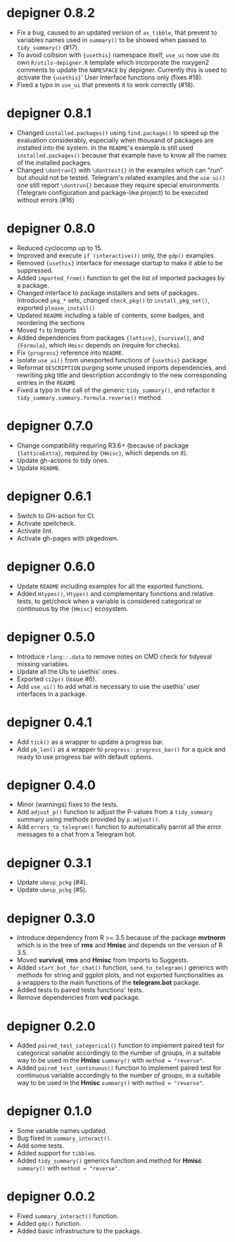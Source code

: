 # depigner 0.8.2

* Fix a bug, caused to an updated version of `as_tibble`, that prevent
  to variables names used in `summary()` to be showed when passed to
  `tidy_summary()` (#17).
* To avoid collision with `{usethis}` namespace itself, `use_ui` now
  use its own `R/utils-depigner.R` template which incorporate the 
  roxygen2 comments to update the `NAMESPACE` by depigner. Currently
  this is used to activate the `{usethis}`' User Interface functions
  only (fixes #18).
* Fixed a typo in `use_ui` that prevents it to work correctly (#18).

# depigner 0.8.1

* Changed `installed.packages()` using `find.package()` to speed up 
  the evaluation considerably, especially when thousand of packages are
  installed into the system. In the `README`'s example is still used
  `installed.packages()` because that example have to know all the 
  names of the installed packages.
* Changed `\dontrun{}` with `\donttest{}` in the examples which can 
  "run" but should not be tested. Telegram's related examples and the
  `use_ui()` one still report `\dontrun{}` because they require special
  environments (Telegram configuration and package-like project) to be
  executed without errors (#16)

# depigner 0.8.0

* Reduced cyclocomp up to 15.
* Improved and execute `if (interactive())` only, the `gdp()` examples.
* Removed `{usethis}` interface for message startup to make it able to
  be suppressed.
* Added `imported_from()` function to get the list of imported packages
  by a package.
* Changed interface to package installers and sets of packages.
  Introduced `pkg_*` sets, changed `check_pkg()` to `install_pkg_set()`,
  exported `please_install()`
* Updated `README` including a table of contents, some badges, and
  reordering the sections
* Moved `fs` to Imports
* Added dependencies from packages `{lattice}`, `{survival}`, and
  `{Formula}`, which `Hmisc` depends on (require for checks).
* Fix `{progress}` reference into `README`.
* Isolate `use_ui()` from unexported functions of `{usethis}` package.
* Reformat `DESCRIPTION` purging some unused imports dependencies, and
  rewriting pkg title and description accordingly to the new
  corresponding entries in the `README`
* Fixed a typo in the call of the generic `tidy_summary()`, and refactor
  it `tidy_summary.summary.formula.reverse()` method.
 
# depigner 0.7.0

* Change compatibility requiring R3.6+ (because of package
  `{latticeExtra}`, required by `{Hmisc}`, which depends on it).
* Update gh-actions to tidy ones.
* Update `README`.

# depigner 0.6.1

* Switch to GH-action for CI.
* Activate spellcheck.
* Activate lint.
* Activate gh-pages with pkgedown.

# depigner 0.6.0

* Update `README` including examples for all the exported functions.
* Added `Htypes()`, `Htype()` and complementary functions and relative.
  tests, to get/check when a variable is considered categorical or
  continuous by the `{Hmisc}` ecosystem.

# depigner 0.5.0

* Introduce `rlang::.data` to remove notes on CMD check for tidyeval 
  missing variables.
* Update all the UIs to usethis' ones.
* Exported `ci2p()` (issue #6).
* Add `use_ui()` to add what is necessary to use the usethis' user
  interfaces in a package.

# depigner 0.4.1

* Add `tick()` as a wrapper to update a progress bar.
* Add `pb_len()` as a wrapper to `progress::progress_bar()` for a quick
  and ready to use progress bar with default options.

# depigner 0.4.0

* Minor (warnings) fixes to the tests.
* Add `adjust_p()` function to adjust the P-values from a
  `tidy_summary` summary using methods provided by `p.adjust()`.
* Add `errors_to_telegram()` function to automatically parrot all the
  error messages to a chat from a Telegram bot.

# depigner 0.3.1

* Update `ubesp_pckg` (#4).
* Update `ubesp_pckg` (#5).

# depigner 0.3.0

* Introduce dependency from R >= 3.5 because of the package **mvtnorm**
  which is in the tree of **rms** and **Hmisc** and depends on the
  version of R 3.5.
* Moved **survival**, **rms** and **Hmisc** from Imports to Suggests.
* Added `start_bot_for_chat()` function, `send_to_telegram()` generics
  with methods for string and ggplot plots, and not exported
  functionalities as a wrappers to the main functions of the
  **telegram.bot** package.
* Added tests to paired tests functions' tests.
* Remove dependencies from **vcd** package.

# depigner 0.2.0

* Added `paired_test_categorical()` function to implement paired test
  for categorical variable accordingly to the number of groups, in a 
  suitable way to be used in the **Hmisc** `summary()` with
  `method = "reverse"`.
* Added `paired_test_continuous()` function to implement paired test
  for continuous variable accordingly to the number of groups, in a 
  suitable way to be used in the **Hmisc** `summary()` with
  `method = "reverse"`.

# depigner 0.1.0

* Some variable names updated.
* Bug fixed in `summary_interact()`.
* Add some tests.
* Added support for `tibble`s.
* Added `tidy_summary()` generics function and method for **Hmisc**
  `summary()` with `method = "reverse"`.

# depigner 0.0.2

* Fixed `summary_interact()` function.
* Added `gdp()` function.
* Added basic infrastructure to the package.
